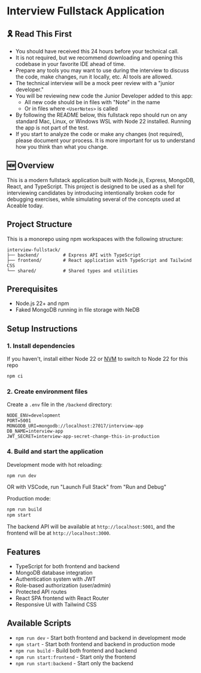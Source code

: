 # Interview Fullstack Application

## 🎗️ Read This First

* You should have received this 24 hours before your technical call.
* It is not required, but we recommend downloading and opening this codebase in your favorite IDE ahead of time.
* Prepare any tools you may want to use during the interview to discuss the code, make changes, run it locally, etc. AI tools are allowed.
* The technical interview will be a mock peer review with a "junior developer."
* You will be reviewing new code the Junior Developer added to this app:
    * All new code should be in files with "Note" in the name
    * Or in files where `<UserNotes>` is called
* By following the README below, this fullstack repo should run on any standard Mac, Linux, or Windows WSL with Node 22 installed. Running the app is not part of the test.
* If you start to analyze the code or make any changes (not required), please document your process. It is more important for us to understand how you think than what you change.

## 🆕 Overview

This is a modern fullstack application built with Node.js, Express, MongoDB, React, and TypeScript. This project is designed to be used as a shell for interviewing candidates by introducing intentionally broken code for debugging exercises, while simulating several of the concepts used at Aceable today.

## Project Structure

This is a monorepo using npm workspaces with the following structure:

```
interview-fullstack/
├── backend/         # Express API with TypeScript
├── frontend/        # React application with TypeScript and Tailwind CSS
└── shared/          # Shared types and utilities
```

## Prerequisites

- Node.js 22+ and npm
- Faked MongoDB running in file storage with NeDB

## Setup Instructions

### 1. Install dependencies

If you haven't, install either Node 22 or [NVM](https://github.com/nvm-sh/nvm) to switch to Node 22 for this repo

```bash
npm ci
```

### 2. Create environment files

Create a `.env` file in the `/backend` directory:

```
NODE_ENV=development
PORT=5001
MONGODB_URI=mongodb://localhost:27017/interview-app
DB_NAME=interview-app
JWT_SECRET=interview-app-secret-change-this-in-production
```

### 4. Build and start the application

Development mode with hot reloading:
```bash
npm run dev
```

OR with VSCode, run "Launch Full Stack" from "Run and Debug"

Production mode:
```bash
npm run build
npm start
```

The backend API will be available at `http://localhost:5001`, and the frontend will be at `http://localhost:3000`.

## Features

- TypeScript for both frontend and backend
- MongoDB database integration
- Authentication system with JWT
- Role-based authorization (user/admin)
- Protected API routes
- React SPA frontend with React Router
- Responsive UI with Tailwind CSS

## Available Scripts

- `npm run dev` - Start both frontend and backend in development mode
- `npm start` - Start both frontend and backend in production mode
- `npm run build` - Build both frontend and backend
- `npm run start:frontend` - Start only the frontend
- `npm run start:backend` - Start only the backend